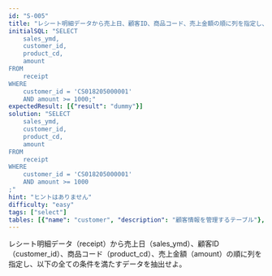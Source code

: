 ```yaml
---
id: "S-005"
title: "レシート明細データから売上日、顧客ID、商品コード、売上金額の順に列を指定し、以下の全ての条件..."
initialSQL: "SELECT
    sales_ymd,
    customer_id,
    product_cd,
    amount
FROM
    receipt
WHERE
    customer_id = 'CS018205000001'
    AND amount >= 1000;"
expectedResult: [{"result": "dummy"}]
solution: "SELECT
    sales_ymd,
    customer_id,
    product_cd,
    amount
FROM
    receipt
WHERE
    customer_id = 'CS018205000001'
    AND amount >= 1000
;"
hint: "ヒントはありません"
difficulty: "easy"
tags: ["select"]
tables: [{"name": "customer", "description": "顧客情報を管理するテーブル"}, {"name": "receipt", "description": "レシート明細データを管理するテーブル"}, {"name": "store", "description": "店舗情報を管理するテーブル"}, {"name": "product", "description": "商品情報を管理するテーブル"}, {"name": "category", "description": "カテゴリ情報を管理するテーブル"}]
---
```


レシート明細データ（receipt）から売上日（sales_ymd）、顧客ID（customer_id）、商品コード（product_cd）、売上金額（amount）の順に列を指定し、以下の全ての条件を満たすデータを抽出せよ。